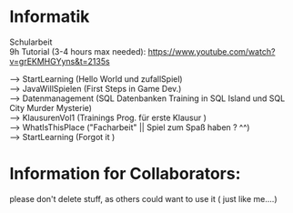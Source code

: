 # Informatik
Schularbeit <br />
9h Tutorial (3-4 hours max needed): https://www.youtube.com/watch?v=grEKMHGYyns&t=2135s

--> StartLearning (Hello World und zufallSpiel) <br />
--> JavaWillSpielen (First Steps in Game Dev.)  <br />
--> Datenmanagement (SQL Datenbanken Training in SQL Island und SQL City Murder Mysterie) <br />
--> KlausurenVol1 (Trainings Prog. für erste Klausur )  <br />
--> WhatIsThisPlace ("Facharbeit" || Spiel zum Spaß haben ? ^^)  <br />
--> StartLearning (Forgot it )  <br />
# Information for Collaborators:
please don't delete stuff, as others could want to use it ( just like me....)
